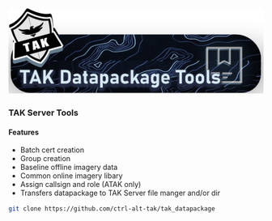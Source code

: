 ![Tak is the way width="50" height="50"](assets/images/dpk_tools_banner.png)
---


### TAK Server Tools
#### Features
- Batch cert creation
- Group creation
- Baseline offline imagery data
- Common online imagery libary
- Assign callsign and role (ATAK only)
- Transfers datapackage to TAK Server file manger and/or dir

```bash
git clone https://github.com/ctrl-alt-tak/tak_datapackage
```
